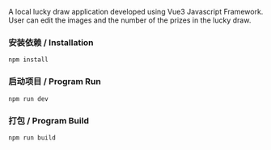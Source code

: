 A local lucky draw application developed using Vue3 Javascript Framework.
User can edit the images and the number of the prizes in the lucky draw.

### 安装依赖 / Installation

```
npm install
```

### 启动项目 / Program Run

```
npm run dev
```

### 打包 / Program Build

```
npm run build
```
